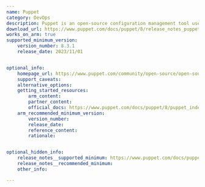 ```yaml
---
name: Puppet
category: DevOps
description: Puppet is an open-source configuration management tool used for automating the management of infrastructure, ensuring consistency, compliance, and efficiency.
download_url: https://www.puppet.com/docs/puppet/8/release_notes_puppet
works_on_arm: true
supported_minimum_version:
    version_number: 8.3.1
    release_date: 2023/11/01


optional_info:
    homepage_url: https://www.puppet.com/community/open-source/open-source-puppet
    support_caveats:
    alternative_options:
    getting_started_resources:
        arm_content: 
        partner_content: 
        official_docs: https://www.puppet.com/docs/puppet/8/puppet_index.html
    arm_recommended_minimum_version:
        version_number:
        release_date:
        reference_content:
        rationale: 


optional_hidden_info:
    release_notes__supported_minimum: https://www.puppet.com/docs/puppet/8/release_notes_puppet#release_notes_puppet_x-8-3-1
    release_notes__recommended_minimum:
    other_info: 

---
```

